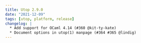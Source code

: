 ```yaml
---
title: Utop 2.9.0
date: "2021-12-09"
tags: [utop, platform, release]
changelog: |
  * Add support for OCaml 4.14 (#360 @kit-ty-kate)
  * Document options in utop(1) manpage (#364 #365 @lindig)
---
```



